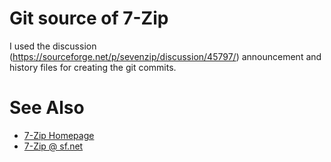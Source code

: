 # Git source of 7-Zip

I used the discussion (https://sourceforge.net/p/sevenzip/discussion/45797/) announcement and history files for creating the git commits.

# See Also
* [7-Zip Homepage](https://www.7-zip.org/)
* [7-Zip @ sf.net](https://sourceforge.net/p/sevenzip/)
